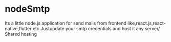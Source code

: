 # nodeSmtp
Its a little node.js application for send mails from frontend like,react.js,react-native,flutter etc.Justupdate your smtp credentials and host it any server/ Shared hosting

